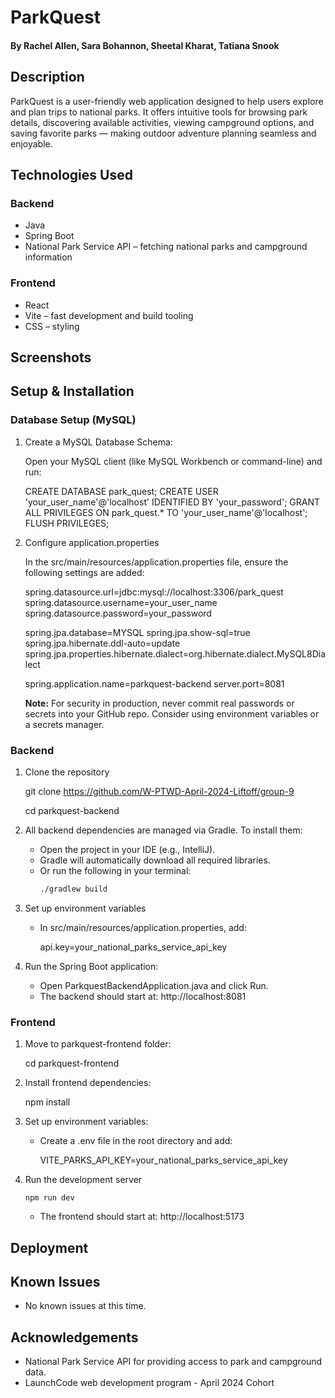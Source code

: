 # ParkQuest

#### By Rachel Allen, Sara Bohannon, Sheetal Kharat, Tatiana Snook

## Description
ParkQuest is a user-friendly web application designed to help users explore and plan trips to national parks. It offers intuitive tools for browsing park details, discovering available activities, viewing campground options, and saving favorite parks — making outdoor adventure planning seamless and enjoyable.

## Technologies Used
### Backend
* Java
* Spring Boot
* National Park Service API – fetching national parks and campground information

### Frontend
* React
* Vite – fast development and build tooling
* CSS – styling

## Screenshots

## Setup & Installation
### Database Setup (MySQL)
1. Create a MySQL Database Schema:
   
   Open your MySQL client (like MySQL Workbench or command-line) and run:
   
   CREATE DATABASE park_quest;
   CREATE USER 'your_user_name'@'localhost' IDENTIFIED BY 'your_password';
   GRANT ALL PRIVILEGES ON park_quest.* TO 'your_user_name'@'localhost';
   FLUSH PRIVILEGES;
2. Configure application.properties
   
   In the src/main/resources/application.properties file, ensure the following settings are added:

   spring.datasource.url=jdbc:mysql://localhost:3306/park_quest
   spring.datasource.username=your_user_name
   spring.datasource.password=your_password
   
   spring.jpa.database=MYSQL
   spring.jpa.show-sql=true
   spring.jpa.hibernate.ddl-auto=update
   spring.jpa.properties.hibernate.dialect=org.hibernate.dialect.MySQL8Dialect
   
   spring.application.name=parkquest-backend
   server.port=8081

   **Note:** For security in production, never commit real passwords or secrets into your GitHub repo. Consider using environment variables or a secrets manager.
### Backend
1. Clone the repository
   
    git clone https://github.com/W-PTWD-April-2024-Liftoff/group-9
   
    cd parkquest-backend
2. All backend dependencies are managed via Gradle. To install them:
   
   * Open the project in your IDE (e.g., IntelliJ).
   * Gradle will automatically download all required libraries.
   * Or run the following in your terminal:
      ```bash
      ./gradlew build
3. Set up environment variables

   * In src/main/resources/application.properties, add:
    
       api.key=your_national_parks_service_api_key
4. Run the Spring Boot application:

    * Open ParkquestBackendApplication.java and click Run.
    * The backend should start at: http://localhost:8081
### Frontend
1. Move to parkquest-frontend folder:
   
    cd parkquest-frontend
2. Install frontend dependencies:
   
    npm install
3. Set up environment variables:
   
   * Create a .env file in the root directory and add:
    
       VITE_PARKS_API_KEY=your_national_parks_service_api_key
4. Run the development server
   
       npm run dev
    
    * The frontend should start at: http://localhost:5173

## Deployment

## Known Issues

* No known issues at this time.

## Acknowledgements
* National Park Service API for providing access to park and campground data.
* LaunchCode web development program - April 2024 Cohort
